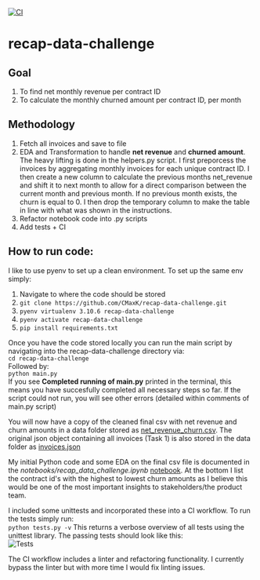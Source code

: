 [![CI](https://github.com/CMaxK/recap-data-challenge/actions/workflows/ci.yml/badge.svg)](https://github.com/CMaxK/recap-data-challenge/actions/workflows/ci.yml)

# recap-data-challenge

## Goal
1. To find net monthly revenue per contract ID
2. To calculate the monthly churned amount per contract ID, per month

## Methodology
1. Fetch all invoices and save to file
2. EDA and Transformation to handle **net revenue** and **churned amount**. The heavy lifting is done in the helpers.py script. I first preporcess the invoices by aggregating monthly invoices for each unique contract ID. I then create a new column to calculate the previous months net_revenue and shift it to next month to allow for a direct comparison between the current month and previous month. If no previous month exists, the churn is equal to 0. I then drop the temporary column to make the table in line with what was shown in the instructions.
3. Refactor notebook code into .py scripts
4. Add tests + CI

## How to run code:
I like to use pyenv to set up a clean environment. To set up the same env simply:
1. Navigate to where the code should be stored
2. ```git clone https://github.com/CMaxK/recap-data-challenge.git```
3. ```pyenv virtualenv 3.10.6 recap-data-challenge```
4. ```pyenv activate recap-data-challenge```
5. ```pip install requirements.txt```

Once you have the code stored locally you can run the main script by navigating into the recap-data-challenge directory via:  
```cd recap-data-challenge```  
Followed by:  
```python main.py```  
If you see **Completed running of main.py** printed in the terminal, this means you have succesfully completed all necessary steps so far. If the script could not run, you will see other errors (detailed within comments of main.py script)

You will now have a copy of the cleaned final csv with net revenue and churn amounts in a data folder stored as [net_revenue_churn.csv](data/net_revenue_churn.csv). The original json object containing all invoices (Task 1) is also stored in the data folder as [invoices.json](data/invoices.json)

My initial Python code and some EDA on the final csv file is documented in the *notebooks/recap_data_challenge.ipynb* [notebook](notebooks/recap_data_challenge.ipynb). At the bottom I list the contract id's with the highest to lowest churn amounts as I believe this would be one of the most important insights to stakeholders/the product team.

I included some unittests and incorporated these into a CI workflow. 
To run the tests simply run:  
```python tests.py -v```
This returns a verbose overview of all tests using the unittest library. The passing tests should look like this:  
![Tests](images/tests_screenshot.png)

The CI workflow includes a linter and refactoring functionality. I currently bypass the linter but with more time I would fix linting issues.
